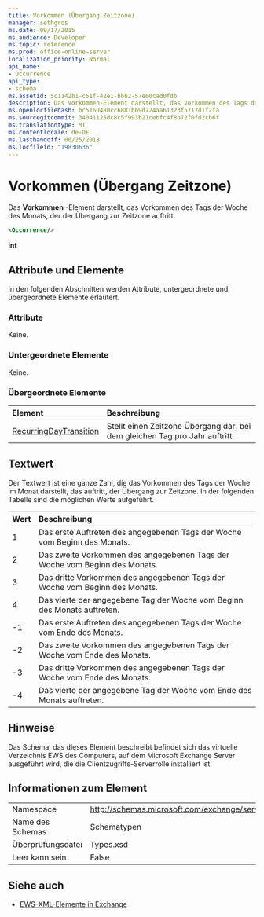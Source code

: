 ```yaml
---
title: Vorkommen (Übergang Zeitzone)
manager: sethgros
ms.date: 09/17/2015
ms.audience: Developer
ms.topic: reference
ms.prod: office-online-server
localization_priority: Normal
api_name:
- Occurrence
api_type:
- schema
ms.assetid: 5c1142b1-c51f-42e1-bbb2-57e00cad0fdb
description: Das Vorkommen-Element darstellt, das Vorkommen des Tags der Woche des Monats, der der Übergang zur Zeitzone auftritt.
ms.openlocfilehash: bc5160480cc6881bb9d724aa61323f5717d1f2fa
ms.sourcegitcommit: 34041125dc8c5f993b21cebfc4f8b72f0fd2cb6f
ms.translationtype: MT
ms.contentlocale: de-DE
ms.lasthandoff: 06/25/2018
ms.locfileid: "19830636"
---
```

# <a name="occurrence-time-zone-transition"></a>Vorkommen (Übergang Zeitzone)

Das **Vorkommen** -Element darstellt, das Vorkommen des Tags der Woche des Monats, der der Übergang zur Zeitzone auftritt. 
  
```xml
<Occurrence/>
```

**int**

## <a name="attributes-and-elements"></a>Attribute und Elemente

In den folgenden Abschnitten werden Attribute, untergeordnete und übergeordnete Elemente erläutert.
  
### <a name="attributes"></a>Attribute

Keine.
  
### <a name="child-elements"></a>Untergeordnete Elemente

Keine.
  
### <a name="parent-elements"></a>Übergeordnete Elemente

|**Element**|**Beschreibung**|
|:-----|:-----|
|[RecurringDayTransition](recurringdaytransition.md) <br/> |Stellt einen Zeitzone Übergang dar, bei dem gleichen Tag pro Jahr auftritt.  <br/> |
   
## <a name="text-value"></a>Textwert

Der Textwert ist eine ganze Zahl, die das Vorkommen des Tags der Woche im Monat darstellt, das auftritt, der Übergang zur Zeitzone. In der folgenden Tabelle sind die möglichen Werte aufgeführt.
  
|**Wert**|**Beschreibung**|
|:-----|:-----|
|1  <br/> |Das erste Auftreten des angegebenen Tags der Woche vom Beginn des Monats.  <br/> |
|2  <br/> |Das zweite Vorkommen des angegebenen Tags der Woche vom Beginn des Monats.  <br/> |
|3  <br/> |Das dritte Vorkommen des angegebenen Tags der Woche vom Beginn des Monats.  <br/> |
|4  <br/> |Das vierte der angegebene Tag der Woche vom Beginn des Monats auftreten.  <br/> |
|-1  <br/> |Das erste Auftreten des angegebenen Tags der Woche vom Ende des Monats.  <br/> |
|-2  <br/> |Das zweite Vorkommen des angegebenen Tags der Woche vom Ende des Monats.  <br/> |
|-3  <br/> |Das dritte Vorkommen des angegebenen Tags der Woche vom Ende des Monats.  <br/> |
|-4  <br/> |Das vierte der angegebene Tag der Woche vom Ende des Monats auftreten.  <br/> |
   
## <a name="remarks"></a>Hinweise

Das Schema, das dieses Element beschreibt befindet sich das virtuelle Verzeichnis EWS des Computers, auf dem Microsoft Exchange Server ausgeführt wird, die die Clientzugriffs-Serverrolle installiert ist.
  
## <a name="element-information"></a>Informationen zum Element

|||
|:-----|:-----|
|Namespace  <br/> |http://schemas.microsoft.com/exchange/services/2006/types  <br/> |
|Name des Schemas  <br/> |Schematypen  <br/> |
|Überprüfungsdatei  <br/> |Types.xsd  <br/> |
|Leer kann sein  <br/> |False  <br/> |
   
## <a name="see-also"></a>Siehe auch

- [EWS-XML-Elemente in Exchange](ews-xml-elements-in-exchange.md)


